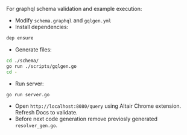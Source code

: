 For graphql schema validation and example execution:

* Modify `schema.graphql` and `gqlgen.yml`
* Install dependencies:
```bash
dep ensure
```
* Generate files:
```bash
cd ./schema/
go run ./scripts/gqlgen.go
cd -
```
* Run server:
```bash
go run server.go
```
* Open `http://localhost:8080/query` using Altair Chrome extension. Refresh Docs to validate.
* Before next code generation remove previosly generated `resolver_gen.go`.